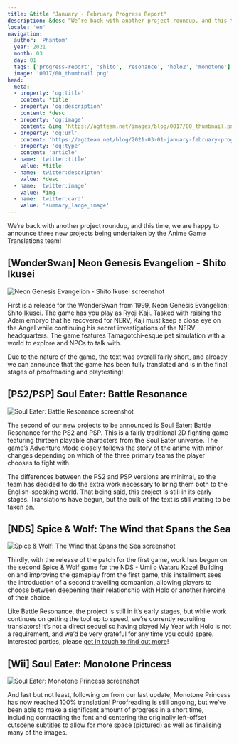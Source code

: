 ```yaml
---
title: &title "January - February Progress Report"
description: &desc "We’re back with another project roundup, and this time, we are happy to announce three new projects being undertaken by the Anime Game Translations team!"
locale: 'en'
navigation:
  author: 'Phantom'
  year: 2021
  month: 03
  day: 01
  tags: ['progress-report', 'shito', 'resonance', 'holo2', 'monotone']
  image: '0017/00_thumbnail.png'
head:
  meta:
  - property: 'og:title'
    content: *title
  - property: 'og:description'
    content: *desc
  - property: 'og:image'
    content: &img 'https://agtteam.net/images/blog/0017/00_thumbnail.png'
  - property: 'og:url'
    content: 'https://agtteam.net/blog/2021-03-01-january-february-progress-report'
  - property: 'og:type'
    content: 'article'
  - name: 'twitter:title'
    value: *title
  - name: 'twitter:descripton'
    value: *desc
  - name: 'twitter:image'
    value: *img
  - name: 'twitter:card'
    value: 'summary_large_image'
---
```


We’re back with another project roundup, and this time, we are happy to announce three new projects being undertaken by the Anime Game Translations team!

## [WonderSwan] Neon Genesis Evangelion - Shito Ikusei

![Neon Genesis Evangelion - Shito Ikusei screenshot](/images/blog/0017/644495593541074944_0.png)

First is a release for the WonderSwan from 1999, Neon Genesis Evangelion: Shito Ikusei. The game has you play as Ryoji Kaji. Tasked with raising the Adam embryo that he recovered for NERV, Kaji must keep a close eye on the Angel while continuing his secret investigations of the NERV headquarters. The game features Tamagotchi-esque pet simulation with a world to explore and NPCs to talk with.

Due to the nature of the game, the text was overall fairly short, and already we can announce that the game has been fully translated and is in the final stages of proofreading and playtesting!


## [PS2/PSP] Soul Eater: Battle Resonance

![Soul Eater: Battle Resonance screenshot](/images/blog/0017/644495593541074944_1.jpg)

The second of our new projects to be announced is Soul Eater: Battle Resonance for the PS2 and PSP. This is a fairly traditional 2D fighting game featuring thirteen playable characters from the Soul Eater universe. The game’s Adventure Mode closely follows the story of the anime with minor changes depending on which of the three primary teams the player chooses to fight with.

The differences between the PS2 and PSP versions are minimal, so the team has decided to do the extra work necessary to bring them both to the English-speaking world. That being said, this project is still in its early stages. Translations have begun, but the bulk of the text is still waiting to be taken on.  


## [NDS] Spice & Wolf: The Wind that Spans the Sea

![Spice & Wolf: The Wind that Spans the Sea screenshot](/images/blog/0017/644495593541074944_2.png)

Thirdly, with the release of the patch for the first game, work has begun on the second Spice & Wolf game for the NDS - Umi o Wataru Kaze! Building on and improving the gameplay from the first game, this installment sees the introduction of a second travelling companion, allowing players to choose between deepening their relationship with Holo or another heroine of their choice.

Like Battle Resonance, the project is still in it’s early stages, but while work continues on getting the tool up to speed, we’re currently recruiting translators! It’s not a direct sequel so having played My Year with Holo is not a requirement, and we’d be very grateful for any time you could spare. Interested parties, please [get in touch to find out more](https://discord.com/invite/UUF7Zbm)!


## [Wii] Soul Eater: Monotone Princess

![Soul Eater: Monotone Princess screenshot](/images/blog/0017/644495593541074944_3.png)

And last but not least, following on from our last update, Monotone Princess has now reached 100% translation! Proofreading is still ongoing, but we’ve been able to make a significant amount of progress in a short time, including contracting the font and centering the originally left-offset cutscene subtitles to allow for more space (pictured) as well as finalising many of the images.
